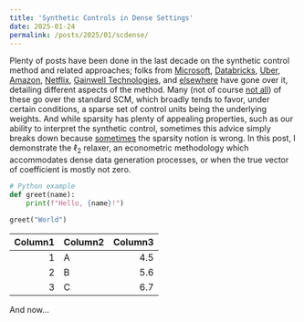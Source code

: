 ```yaml
---
title: 'Synthetic Controls in Dense Settings'
date: 2025-01-24
permalink: /posts/2025/01/scdense/
---
```


Plenty of posts have been done in the last decade on the synthetic control method and related approaches; folks from [Microsoft](https://medium.com/data-science-at-microsoft/causal-inference-using-synthetic-controls-d96a890c83a7), [Databricks](https://towardsdatascience.com/how-to-do-causal-inference-using-synthetic-controls-ab435e0228f1), [Uber](https://youtu.be/j5DoJV5S2Ao?si=RWUYFjFEWpvkl8x1), [Amazon](https://towardsdatascience.com/causal-inference-with-synthetic-control-in-python-4a79ee636325), [Netflix](https://netflixtechblog.com/round-2-a-survey-of-causal-inference-applications-at-netflix-fd78328ee0bb), [Gainwell Technologies](https://andrewpwheeler.com/2019/12/06/using-regularization-to-generate-synthetic-controls-and-conformal-prediction-for-significance-tests/), and [else](https://rudrendupaul.medium.com/causal-inference-part-7-synthetic-control-methods-a-powerful-technique-for-inferring-causality-in-3ec5dbe26038)[where](https://henamsingla.medium.com/synthetic-control-method-a-z-d28099c56edb) have gone over it, detailing different aspects of the method. Many (not of course [not all](https://peerunreviewed.blogspot.com/2019/11/a-short-tutorial-on-robust-synthetic.html)) of these go over the standard SCM, which broadly tends to favor, under certain conditions, a sparse set of control units being the underlying weights. And while sparsity has plenty of appealing properties, such as our ability to interpret the synthetic control, sometimes this advice simply breaks down because [sometimes](https://ceistorvergata.it/public/files/RFCS/Giannone_illusion4-2.pdf) the sparsity notion is wrong. In this post, I demonstrate the $\ell_2$ relaxer, an econometric methodology which accommodates dense data generation processes, or when the true vector of coefficient is mostly not zero.

```python
# Python example
def greet(name):
    print(f"Hello, {name}!")

greet("World")
```


|   Column1 | Column2   |   Column3 |
|----------:|:----------|----------:|
|         1 | A         |       4.5 |
|         2 | B         |       5.6 |
|         3 | C         |       6.7 |


And now...
